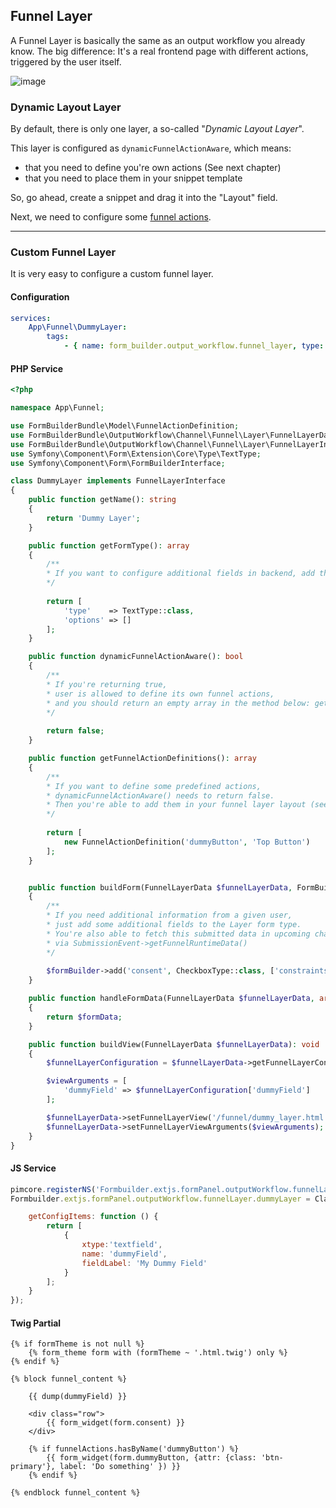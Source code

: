 ## Funnel Layer
A Funnel Layer is basically the same as an output workflow you already know.
The big difference: It's a real frontend page with different actions, triggered by the user itself.

![image](https://user-images.githubusercontent.com/700119/207115270-37c44d6e-c493-45b4-ab0f-9f7c3d97e7b6.png)

### Dynamic Layout Layer
By default, there is only one layer, a so-called "_Dynamic Layout Layer_". 

This layer is configured as `dynamicFunnelActionAware`, which means:
- that you need to define you're own actions (See next chapter)
- that you need to place them in your snippet template

So, go ahead, create a snippet and drag it into the "Layout" field.

Next, we need to configure some [funnel actions](./20_FunnelActions.md).

***

### Custom Funnel Layer
It is very easy to configure a custom funnel layer.

#### Configuration
```yaml
services:
    App\Funnel\DummyLayer:
        tags:
            - { name: form_builder.output_workflow.funnel_layer, type: dummyLayer }
```

#### PHP Service
```php
<?php

namespace App\Funnel;

use FormBuilderBundle\Model\FunnelActionDefinition;
use FormBuilderBundle\OutputWorkflow\Channel\Funnel\Layer\FunnelLayerData;
use FormBuilderBundle\OutputWorkflow\Channel\Funnel\Layer\FunnelLayerInterface;
use Symfony\Component\Form\Extension\Core\Type\TextType;
use Symfony\Component\Form\FormBuilderInterface;

class DummyLayer implements FunnelLayerInterface
{
    public function getName(): string
    {
        return 'Dummy Layer';
    }

    public function getFormType(): array
    {
        /**
        * If you want to configure additional fields in backend, add them here
        */
        
        return [
            'type'    => TextType::class,
            'options' => []
        ];
    }

    public function dynamicFunnelActionAware(): bool
    {
        /**
        * If you're returning true,
        * user is allowed to define its own funnel actions, 
        * and you should return an empty array in the method below: getFunnelActionDefinitions()   
        */
       
        return false;
    }

    public function getFunnelActionDefinitions(): array
    {
        /**
        * If you want to define some predefined actions,
        * dynamicFunnelActionAware() needs to return false.
        * Then you're able to add them in your funnel layer layout (see template below) 
        */
        
        return [
            new FunnelActionDefinition('dummyButton', 'Top Button')
        ];
    }


    public function buildForm(FunnelLayerData $funnelLayerData, FormBuilderInterface $formBuilder): void
    {
        /**
        * If you need additional information from a given user,
        * just add some additional fields to the Layer form type.
        * You're also able to fetch this submitted data in upcoming channels 
        * via SubmissionEvent->getFunnelRuntimeData()   
        */
        
        $formBuilder->add('consent', CheckboxType::class, ['constraints' => [new IsTrue()]]);
    }

    public function handleFormData(FunnelLayerData $funnelLayerData, array $formData): array
    {
        return $formData;
    }

    public function buildView(FunnelLayerData $funnelLayerData): void
    {
        $funnelLayerConfiguration = $funnelLayerData->getFunnelLayerConfiguration();

        $viewArguments = [
            'dummyField' => $funnelLayerConfiguration['dummyField']
        ];

        $funnelLayerData->setFunnelLayerView('/funnel/dummy_layer.html.twig');
        $funnelLayerData->setFunnelLayerViewArguments($viewArguments);
    }
}
```

#### JS Service
```javascript
pimcore.registerNS('Formbuilder.extjs.formPanel.outputWorkflow.funnelLayer.dummyLayer');
Formbuilder.extjs.formPanel.outputWorkflow.funnelLayer.dummyLayer = Class.create(Formbuilder.extjs.formPanel.outputWorkflow.funnelLayer.abstractLayer, {

    getConfigItems: function () {
        return [
            {
                xtype:'textfield',
                name: 'dummyField',
                fieldLabel: 'My Dummy Field'
            }
        ];
    }
});
```

#### Twig Partial
```twig
{% if formTheme is not null %}
    {% form_theme form with (formTheme ~ '.html.twig') only %}
{% endif %}

{% block funnel_content %}

    {{ dump(dummyField) }}
    
    <div class="row">
        {{ form_widget(form.consent) }}
    </div>
    
    {% if funnelActions.hasByName('dummyButton') %}
        {{ form_widget(form.dummyButton, {attr: {class: 'btn-primary'}, label: 'Do something' }) }}
    {% endif %}

{% endblock funnel_content %}
```